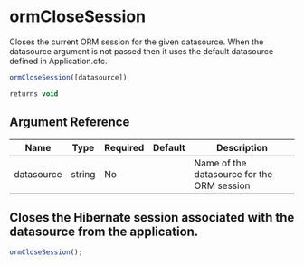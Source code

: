 # ormCloseSession

Closes the current ORM session for the given datasource. When the datasource argument is not passed then it uses the default datasource defined in Application.cfc.

```javascript
ormCloseSession([datasource])
```

```javascript
returns void
```

## Argument Reference

| Name | Type | Required | Default | Description |
| --- | --- | --- | --- | --- |
| datasource | string | No |  | Name of the datasource for the ORM session |

## Closes the Hibernate session associated with the datasource from the application.

```javascript
ormCloseSession();
```
